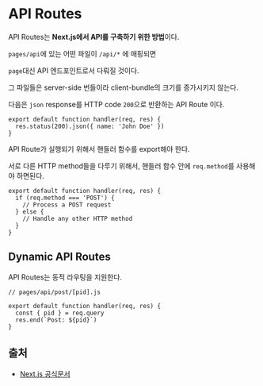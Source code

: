 # API Routes

API Routes는 **Next.js에서 API를 구축하기 위한 방법**이다.

`pages/api`에 있는 어떤 파일이 `/api/*` 에 매핑되면

`page`대신 API 엔드포인트로서 다뤄질 것이다.

그 파일들은 server-side 번들이라 client-bundle의 크기를 증가시키지 않는다.

다음은 `json` response를 HTTP code `200`으로 반환하는 API Route 이다.

```
export default function handler(req, res) {
  res.status(200).json({ name: 'John Doe' })
}
```

API Route가 실행되기 위해서 핸들러 함수를 export해야 한다.

서로 다른 HTTP method들을 다루기 위해서, 핸들러 함수 안에 `req.method`를 사용해야 하면된다.

```
export default function handler(req, res) {
  if (req.method === 'POST') {
    // Process a POST request
  } else {
    // Handle any other HTTP method
  }
}
```

## Dynamic API Routes

API Routes는 동적 라우팅을 지원한다.

```
// pages/api/post/[pid].js

export default function handler(req, res) {
  const { pid } = req.query
  res.end(`Post: ${pid}`)
}
```

## 출처

- [Next.js 공식문서](https://nextjs.org/docs/api-routes/introduction)

